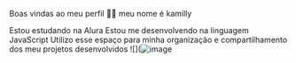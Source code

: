Boas vindas ao meu perfil 💙💙
meu nome é kamilly

Estou estudando na Alura
Estou me desenvolvendo na linguagem JavaScript
Utilizo esse espaço para minha organização e compartilhamento dos meu projetos desenvolvidos
![](![image](https://github.com/kahprestupa28/kahprestupa28/assets/169468302/761afd68-b92d-48d3-a10e-9a6a6667d354)

